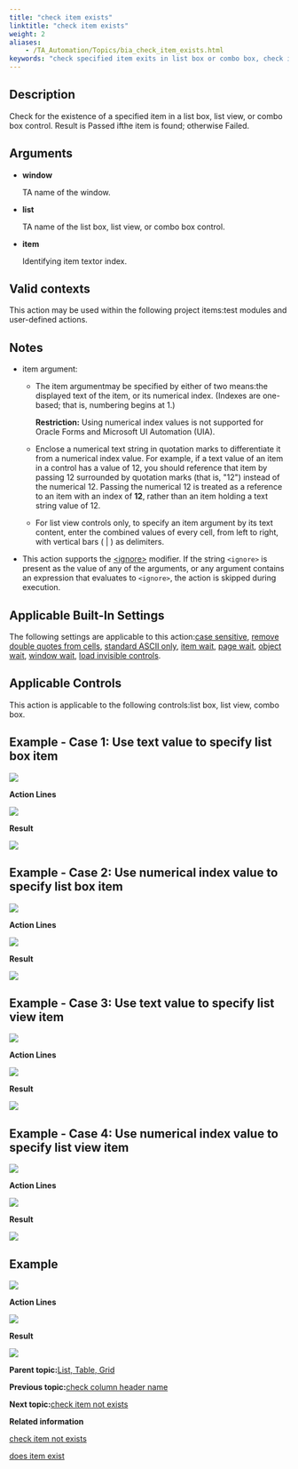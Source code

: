 ```yaml
--- 
title: "check item exists"
linktitle: "check item exists"
weight: 2
aliases: 
    - /TA_Automation/Topics/bia_check_item_exists.html
keywords: "check specified item exits in list box or combo box, check if specified item exists in list view, check whether specified item exists in list box or combo box, verify existence of specified item in list view, verify existence of specified item in list box or combo box"
---
```


## Description

Check for the existence of a specified item in a list box, list view, or combo box control. Result is Passed ifthe item is found; otherwise Failed.

## Arguments

-   **window**

    TA name of the window.

-   **list**

    TA name of the list box, list view, or combo box control.

-   **item**

    Identifying item textor index.


## Valid contexts

This action may be used within the following project items:test modules and user-defined actions.

## Notes

-   item argument:
    -   The item argumentmay be specified by either of two means:the displayed text of the item, or its numerical index. \(Indexes are one-based; that is, numbering begins at 1.\)

        **Restriction:** Using numerical index values is not supported for Oracle Forms and Microsoft UI Automation \(UIA\).

    -   Enclose a numerical text string in quotation marks to differentiate it from a numerical index value. For example, if a text value of an item in a control has a value of 12, you should reference that item by passing 12 surrounded by quotation marks \(that is, "12"\) instead of the numerical 12. Passing the numerical 12 is treated as a reference to an item with an index of **12**, rather than an item holding a text string value of 12.
    -   For list view controls only, to specify an item argument by its text content, enter the combined values of every cell, from left to right, with vertical bars \( \| \) as delimiters.
-   This action supports the [<ignore\>](/reuse/../TA_Automation/Topics/Ignoring_action.html) modifier. If the string `<ignore>` is present as the value of any of the arguments, or any argument contains an expression that evaluates to `<ignore>`, the action is skipped during execution.

## Applicable Built-In Settings

The following settings are applicable to this action:[case sensitive](case_sensitive.html), [remove double quotes from cells](remove_double_quotes_from_cells.html), [standard ASCII only](standard_ASCII_only.html), [item wait](item_wait.html), [page wait](page_wait.html), [object wait](object_wait.html), [window wait](window_wait.html), [load invisible controls](load_invisible_controls.html).

## Applicable Controls

This action is applicable to the following controls:list box, list view, combo box.

## Example - Case 1: Use text value to specify list box item

![](/images//Images/bia_check_item_exist_aut.png)

**Action Lines**

![](/images//Images/bia_check_item_exists_pgm.png)

**Result**

![](/images//Images/bia_check_item_exist_res.png)

## Example - Case 2: Use numerical index value to specify list box item

![](/images//Images/bia_check_item_exist_index_aut.png)

**Action Lines**

![](/images//Images/bia_check_item_exists_index_pgm.png)

**Result**

![](/images//Images/bia_check_item_exist_index_res.png)

## Example - Case 3: Use text value to specify list view item

![](/images//Images/bia_check_item_exist_2_aut.png)

**Action Lines**

![](/images//Images/bia_check_item_exists_2_pgm.png)

**Result**

![](/images//Images/bia_check_item_exist_2_res.png)

## Example - Case 4: Use numerical index value to specify list view item

![](/images//Images/bia_check_item_exist_2_index_aut.png)

**Action Lines**

![](/images//Images/bia_check_item_exists_2_index_pgm.png)

**Result**

![](/images//Images/bia_check_item_exist_2_index_res.png)

## Example

![](/images//Images/bia_check_item_exist_aut.png)

**Action Lines**

![](/images//Images/bia_check_item_exists_ta4vs_pgm.png)

**Result**

![](/images//Images/bia_check_item_exist_ta4vs_res.png)

**Parent topic:**[List, Table, Grid](/TA_Automation/Topics/bia_List_Table_Grid.html)

**Previous topic:**[check column header name](/TA_Automation/Topics/bia_check_column_header_name.html)

**Next topic:**[check item not exists](/TA_Automation/Topics/bia_check_item_not_exists.html)

**Related information**  


[check item not exists](/TA_Automation/Topics/bia_check_item_not_exists.html)

[does item exist](/TA_Automation/Topics/bia_does_item_exist.html)

